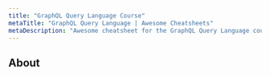 ```yaml
---
title: "GraphQL Query Language Course"
metaTitle: "GraphQL Query Language | Awesome Cheatsheets"
metaDescription: "Awesome cheatsheet for the GraphQL Query Language course"
---
```


## About
